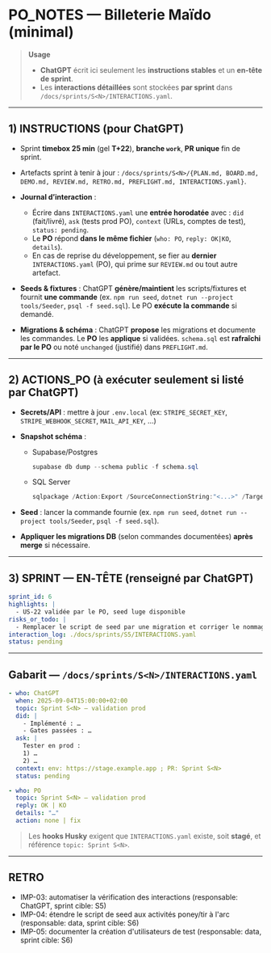 # PO_NOTES — Billeterie Maïdo (minimal)

> **Usage**
>
> - **ChatGPT** écrit ici seulement les **instructions stables** et un **en‑tête de sprint**.
> - Les **interactions détaillées** sont stockées **par sprint** dans `/docs/sprints/S<N>/INTERACTIONS.yaml`.

---

## 1) INSTRUCTIONS (pour ChatGPT)

- Sprint **timebox 25 min** (gel **T+22**), **branche `work`**, **PR unique** fin de sprint.
- Artefacts sprint à tenir à jour : `/docs/sprints/S<N>/{PLAN.md, BOARD.md, DEMO.md, REVIEW.md, RETRO.md, PREFLIGHT.md, INTERACTIONS.yaml}`.
- **Journal d’interaction** :
  - Écrire dans `INTERACTIONS.yaml` une **entrée horodatée** avec : `did` (fait/livré), `ask` (tests prod PO), `context` (URLs, comptes de test), `status: pending`.
  - Le **PO** répond **dans le même fichier** (`who: PO`, `reply: OK|KO`, `details`).
  - En cas de reprise du développement, se fier au **dernier** `INTERACTIONS.yaml` (PO), qui prime sur `REVIEW.md` ou tout autre artefact.

- **Seeds & fixtures** : ChatGPT **génère/maintient** les scripts/fixtures et fournit **une commande** (ex. `npm run seed`, `dotnet run --project tools/Seeder`, `psql -f seed.sql`). Le PO **exécute la commande** si demandé.
- **Migrations & schéma** : ChatGPT **propose** les migrations et documente les commandes. Le **PO** les **applique** si validées. `schema.sql` est **rafraîchi par le PO** ou noté `unchanged` (justifié) dans `PREFLIGHT.md`.

---

## 2) ACTIONS_PO (à exécuter seulement si listé par ChatGPT)

- **Secrets/API** : mettre à jour `.env.local` (ex: `STRIPE_SECRET_KEY`, `STRIPE_WEBHOOK_SECRET`, `MAIL_API_KEY`, …)
- **Snapshot schéma** :
  - Supabase/Postgres

    ```powershell
    supabase db dump --schema public -f schema.sql
    ```

  - SQL Server

    ```powershell
    sqlpackage /Action:Export /SourceConnectionString:"<...>" /TargetFile:schema.sql
    ```

- **Seed** : lancer la commande fournie (ex. `npm run seed`, `dotnet run --project tools/Seeder`, `psql -f seed.sql`).
- **Appliquer les migrations DB** (selon commandes documentées) **après merge** si nécessaire.

---

## 3) SPRINT — EN‑TÊTE (renseigné par ChatGPT)

```yaml
sprint_id: 6
highlights: |
  - US-22 validée par le PO, seed luge disponible
risks_or_todo: |
  - Remplacer le script de seed par une migration et corriger le nommage Supabase
interaction_log: ./docs/sprints/S5/INTERACTIONS.yaml
status: pending
```

---

## Gabarit — `/docs/sprints/S<N>/INTERACTIONS.yaml`

```yaml
- who: ChatGPT
  when: 2025-09-04T15:00:00+02:00
  topic: Sprint S<N> — validation prod
  did: |
    - Implémenté : …
    - Gates passées : …
  ask: |
    Tester en prod :
    1) …
    2) …
  context: env: https://stage.example.app ; PR: Sprint S<N>
  status: pending

- who: PO
  topic: Sprint S<N> — validation prod
  reply: OK | KO
  details: "…"
  action: none | fix
```

> Les **hooks Husky** exigent que `INTERACTIONS.yaml` existe, soit **stagé**, et référence `topic: Sprint S<N>`.

---

## RETRO

- IMP-03: automatiser la vérification des interactions (responsable: ChatGPT, sprint cible: S5)
- IMP-04: étendre le script de seed aux activités poney/tir à l'arc (responsable: data, sprint cible: S6)
- IMP-05: documenter la création d'utilisateurs de test (responsable: data, sprint cible: S6)
